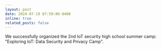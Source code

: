 ```yaml
---
layout: post
date: 2024-07-19 07:59:00-0400
inline: true
related_posts: false
---
```


We successfully organized the 2nd IoT security high school summer camp: "Exploring IoT: Data Security and Privacy Camp".
